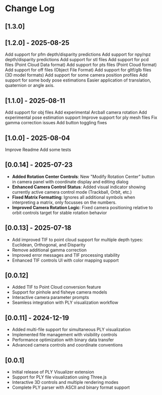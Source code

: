 # Change Log

## [1.3.0]

## [1.2.0] - 2025-08-25

Add support for pfm depth/disparity predictions
Add support for npy/npz depth/disparity predictions
Add support for stl files
Add support for pcd files (Point Cloud Data format)
Add support for pts files (Point Cloud format)
Add support for off files (Object File Format)
Add support for gltf/glb files (3D model formats)
Add support for some camera position profiles
Add support for some body pose estimations
Easier application of translation, quaternion or angle axis.

## [1.1.0] - 2025-08-11

Add support for obj files
Add experimental Arcball camera rotation
Add experimental pose estimation support
Improve support for ply mesh files
Fix gamma correction issues
Add button toggling fixes

## [1.0.0] - 2025-08-04

Improve Readme
Add some tests

## [0.0.14] - 2025-07-23

- **Added Rotation Center Controls**: New "Modify Rotation Center" button in camera panel with coordinate display and editing dialog
- **Enhanced Camera Control Status**: Added visual indicator showing currently active camera control mode (Trackball, Orbit, etc.)
- **Fixed Matrix Formatting**: Ignores all additional symbols when interpreting a matrix, only focusses on the numbers.
- **Improved Camera Rotation Logic**: Fixed camera positioning relative to orbit controls target for stable rotation behavior

## [0.0.13] - 2025-07-18

- Add improved TIF to point cloud support for multiple depth types: Euclidean, Orthogonal, and Disparity
- Remove additional gamma correction
- Improved error messages and TIF processing stability
- Enhanced TIF controls UI with color mapping support

## [0.0.12]

- Added TIF to Point Cloud conversion feature
- Support for pinhole and fisheye camera models
- Interactive camera parameter prompts
- Seamless integration with PLY visualization workflow

## [0.0.11] - 2024-12-19

- Added multi-file support for simultaneous PLY visualization
- Implemented file management with visibility controls
- Performance optimization with binary data transfer
- Advanced camera controls and coordinate conventions

## [0.0.1]

- Initial release of PLY Visualizer extension
- Support for PLY file visualization using Three.js
- Interactive 3D controls and multiple rendering modes
- Complete PLY parser with ASCII and binary format support
